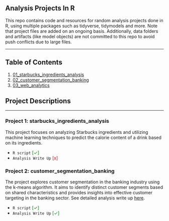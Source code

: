 
Analysis Projects In R
---

This repo contains code and resources for random analysis projects done in R, using
multiple packages such as tidyverse, tidymodels and more. Note that project files 
are added on an ongoing basis. Additionally, data folders and artifacts (like model objects) are
not committed to this repo to avoid push conflicts due to large files. 

---

## Table of Contents

1. [01_starbucks_ingredients_analysis](https://github.com/LucasO21/analysis_projects.R/tree/master/01_starbucks_ingredients_analysis)
2. [02_customer_segmentation_banking](https://github.com/LucasO21/analysis_projects.R/tree/master/02_customer_segmentation_banking)
2. [03_web_analytics](https://github.com/LucasO21/analysis_projects.R/tree/master/web_analytics)

## Project Descriptions

---

### Project 1: starbucks_ingredients_analysis

This project focuses on analyzing Starbucks ingredients and utilizing machine learning 
techniques to predict the calorie content of a drink based on its ingredients.

- `R script`  <span style="color:green">[✓]</span>
- `Analysis Write Up` <span style="color:red">[x]</span>

### Project 2: customer_segmentation_banking

The project explores customer segmentation in the banking industry using the k-means 
algorithm. It aims to identify distinct customer segments based on shared characteristics 
and provides insights into effective customer targeting in the banking sector. See
detailed analysis write up [here]().

- `R script`  <span style="color:green">[✓]</span>
- `Analysis Write Up` <span style="color:green">[✓]</span>


